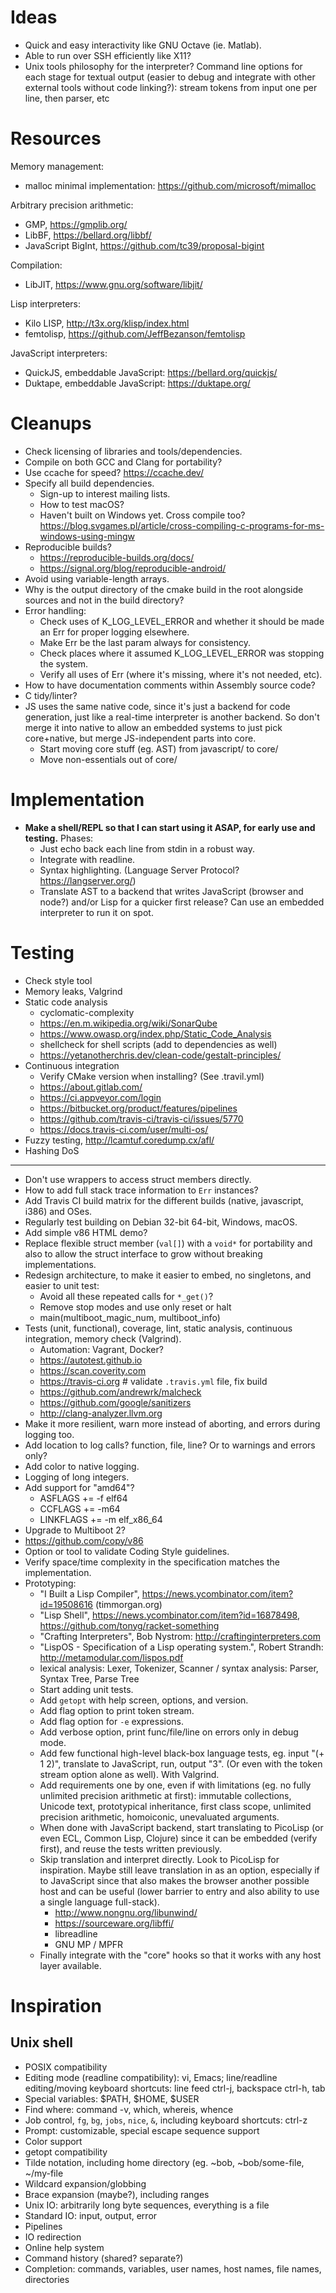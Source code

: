 # Ideas

- Quick and easy interactivity like GNU Octave (ie. Matlab).
- Able to run over SSH efficiently like X11?
- Unix tools philosophy for the interpreter? Command line options for each stage for textual output (easier to debug and integrate with other external tools without code linking?): stream tokens from input one per line, then parser, etc

# Resources

Memory management:

- malloc minimal implementation: https://github.com/microsoft/mimalloc

Arbitrary precision arithmetic:

- GMP, https://gmplib.org/
- LibBF, https://bellard.org/libbf/
- JavaScript BigInt, https://github.com/tc39/proposal-bigint

Compilation:

- LibJIT, https://www.gnu.org/software/libjit/

Lisp interpreters:

- Kilo LISP, http://t3x.org/klisp/index.html
- femtolisp, https://github.com/JeffBezanson/femtolisp

JavaScript interpreters:

- QuickJS, embeddable JavaScript: https://bellard.org/quickjs/
- Duktape, embeddable JavaScript: https://duktape.org/

# Cleanups

- Check licensing of libraries and tools/dependencies.
- Compile on both GCC and Clang for portability?
- Use ccache for speed? https://ccache.dev/
- Specify all build dependencies.
  - Sign-up to interest mailing lists.
  - How to test macOS?
  - Haven't built on Windows yet. Cross compile too? https://blog.svgames.pl/article/cross-compiling-c-programs-for-ms-windows-using-mingw
- Reproducible builds?
  - https://reproducible-builds.org/docs/
  - https://signal.org/blog/reproducible-android/
- Avoid using variable-length arrays.
- Why is the output directory of the cmake build in the root alongside sources and not in the build directory?
- Error handling:
  - Check uses of K_LOG_LEVEL_ERROR and whether it should be made an Err for proper logging elsewhere.
  - Make Err be the last param always for consistency.
  - Check places where it assumed K_LOG_LEVEL_ERROR was stopping the system.
  - Verify all uses of Err (where it's missing, where it's not needed, etc).
- How to have documentation comments within Assembly source code?
- C tidy/linter?
- JS uses the same native code, since it's just a backend for code generation, just like a real-time interpreter is another backend. So don't merge it into native to allow an embedded systems to just pick core+native, but merge JS-independent parts into core.
  - Start moving core stuff (eg. AST) from javascript/ to core/
  - Move non-essentials out of core/

# Implementation

- **Make a shell/REPL so that I can start using it ASAP, for early use and testing.** Phases:
  - Just echo back each line from stdin in a robust way.
  - Integrate with readline.
  - Syntax highlighting. (Language Server Protocol? https://langserver.org/)
  - Translate AST to a backend that writes JavaScript (browser and node?) and/or Lisp for a quicker first release? Can use an embedded interpreter to run it on spot.

# Testing

- Check style tool
- Memory leaks, Valgrind
- Static code analysis
  - cyclomatic-complexity
  - https://en.m.wikipedia.org/wiki/SonarQube
  - https://www.owasp.org/index.php/Static_Code_Analysis
  - shellcheck for shell scripts (add to dependencies as well)
  - https://yetanotherchris.dev/clean-code/gestalt-principles/
- Continuous integration
  - Verify CMake version when installing? (See .travil.yml)
  - https://about.gitlab.com/
  - https://ci.appveyor.com/login
  - https://bitbucket.org/product/features/pipelines
  - https://github.com/travis-ci/travis-ci/issues/5770
  - https://docs.travis-ci.com/user/multi-os/
- Fuzzy testing, http://lcamtuf.coredump.cx/afl/
- Hashing DoS

---

- Don't use wrappers to access struct members directly.
- How to add full stack trace information to `Err` instances?
- Add Travis CI build matrix for the different builds (native, javascript, i386) and OSes.
- Regularly test building on Debian 32-bit 64-bit, Windows, macOS.
- Add simple v86 HTML demo?
- Replace flexible struct member (`val[]`) with a `void*` for portability and also to allow the struct interface to grow without breaking implementations.
- Redesign architecture, to make it easier to embed, no singletons, and easier to unit test:
  - Avoid all these repeated calls for `*_get()`?
  - Remove stop modes and use only reset or halt
  - main(multiboot_magic_num, multiboot_info)
- Tests (unit, functional), coverage, lint, static analysis, continuous integration, memory check (Valgrind).
  - Automation: Vagrant, Docker?
  - https://autotest.github.io
  - https://scan.coverity.com
  - https://travis-ci.org # validate `.travis.yml` file, fix build
  - https://github.com/andrewrk/malcheck
  - https://github.com/google/sanitizers
  - http://clang-analyzer.llvm.org
- Make it more resilient, warn more instead of aborting, and errors during logging too.
- Add location to log calls? function, file, line? Or to warnings and errors only?
- Add color to native logging.
- Logging of long integers.
- Add support for "amd64"?
  - ASFLAGS += -f elf64
  - CCFLAGS += -m64
  - LINKFLAGS += -m elf_x86_64
- Upgrade to Multiboot 2?
- https://github.com/copy/v86
- Option or tool to validate Coding Style guidelines.
- Verify space/time complexity in the specification matches the implementation.
- Prototyping:
  - "I Built a Lisp Compiler", https://news.ycombinator.com/item?id=19508616 (timmorgan.org)
  - "Lisp Shell", https://news.ycombinator.com/item?id=16878498, https://github.com/tonyg/racket-something
  - "Crafting Interpreters", Bob Nystrom: http://craftinginterpreters.com
  - "LispOS - Specification of a Lisp operating system.", Robert Strandh: http://metamodular.com/lispos.pdf
  - lexical analysis: Lexer, Tokenizer, Scanner / syntax analysis: Parser, Syntax Tree, Parse Tree
  - Start adding unit tests.
  - Add `getopt` with help screen, options, and version.
  - Add flag option to print token stream.
  - Add flag option for `-e` expressions.
  - Add verbose option, print func/file/line on errors only in debug mode.
  - Add few functional high-level black-box language tests, eg. input "(+ 1 2)", translate to JavaScript, run, output "3". (Or even with the token stream option alone as well). With Valgrind.
  - Add requirements one by one, even if with limitations (eg. no fully unlimited precision arithmetic at first): immutable collections, Unicode text, prototypical inheritance, first class scope, unlimited precision arithmetic, homoiconic, unevaluated arguments.
  - When done with JavaScript backend, start translating to PicoLisp (or even ECL, Common Lisp, Clojure) since it can be embedded (verify first), and reuse the tests written previously.
  - Skip translation and interpret directly. Look to PicoLisp for inspiration. Maybe still leave translation in as an option, especially if to JavaScript since that also makes the browser another possible host and can be useful (lower barrier to entry and also ability to use a single language full-stack).
    - http://www.nongnu.org/libunwind/
    - https://sourceware.org/libffi/
    - libreadline
    - GNU MP / MPFR
  - Finally integrate with the "core" hooks so that it works with any host layer available.

# Inspiration

## Unix shell

- POSIX compatibility
- Editing mode (readline compatibility): vi, Emacs; line/readline editing/moving keyboard shortcuts: line feed ctrl-j, backspace ctrl-h, tab
- Special variables: $PATH, $HOME, $USER
- Find where: command -v, which, whereis, whence
- Job control, `fg`, `bg`, `jobs`, `nice`, `&`, including keyboard shortcuts: ctrl-z
- Prompt: customizable, special escape sequence support
- Color support
- getopt compatibility
- Tilde notation, including home directory (eg. ~bob, ~bob/some-file, ~/my-file
- Wildcard expansion/globbing
- Brace expansion (maybe?), including ranges
- Unix IO: arbitrarily long byte sequences, everything is a file
- Standard IO: input, output, error
- Pipelines
- IO redirection
- Online help system
- Command history (shared? separate?)
- Completion: commands, variables, user names, host names, file names, directories
